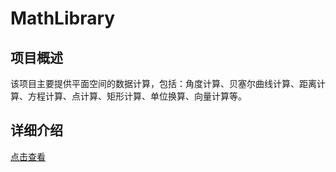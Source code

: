 # MathLibrary

## 项目概述

该项目主要提供平面空间的数据计算，包括：角度计算、贝塞尔曲线计算、距离计算、方程计算、点计算、矩形计算、单位换算、向量计算等。

## 详细介绍

[点击查看](https://www.yuque.com/docs/share/cdfad144-3f08-44d3-9fa9-a415cbb20fb0?#)

